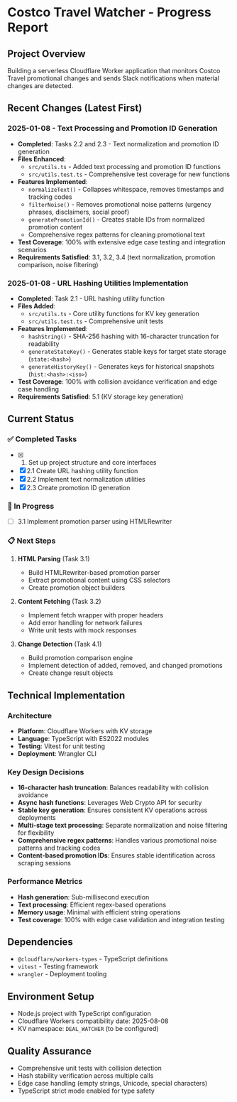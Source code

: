 # Costco Travel Watcher - Progress Report

## Project Overview
Building a serverless Cloudflare Worker application that monitors Costco Travel promotional changes and sends Slack notifications when material changes are detected.

## Recent Changes (Latest First)

### 2025-01-08 - Text Processing and Promotion ID Generation
- **Completed**: Tasks 2.2 and 2.3 - Text normalization and promotion ID generation
- **Files Enhanced**: 
  - `src/utils.ts` - Added text processing and promotion ID functions
  - `src/utils.test.ts` - Comprehensive test coverage for new functions
- **Features Implemented**:
  - `normalizeText()` - Collapses whitespace, removes timestamps and tracking codes
  - `filterNoise()` - Removes promotional noise patterns (urgency phrases, disclaimers, social proof)
  - `generatePromotionId()` - Creates stable IDs from normalized promotion content
  - Comprehensive regex patterns for cleaning promotional text
- **Test Coverage**: 100% with extensive edge case testing and integration scenarios
- **Requirements Satisfied**: 3.1, 3.2, 3.4 (text normalization, promotion comparison, noise filtering)

### 2025-01-08 - URL Hashing Utilities Implementation
- **Completed**: Task 2.1 - URL hashing utility function
- **Files Added**: 
  - `src/utils.ts` - Core utility functions for KV key generation
  - `src/utils.test.ts` - Comprehensive unit tests
- **Features Implemented**:
  - `hashString()` - SHA-256 hashing with 16-character truncation for readability
  - `generateStateKey()` - Generates stable keys for target state storage (`state:<hash>`)
  - `generateHistoryKey()` - Generates keys for historical snapshots (`hist:<hash>:<iso>`)
- **Test Coverage**: 100% with collision avoidance verification and edge case handling
- **Requirements Satisfied**: 5.1 (KV storage key generation)

## Current Status

### ✅ Completed Tasks
- [x] 1. Set up project structure and core interfaces
- [x] 2.1 Create URL hashing utility function
- [x] 2.2 Implement text normalization utilities
- [x] 2.3 Create promotion ID generation

### 🔄 In Progress
- [ ] 3.1 Implement promotion parser using HTMLRewriter

### 📋 Next Steps
1. **HTML Parsing** (Task 3.1)
   - Build HTMLRewriter-based promotion parser
   - Extract promotional content using CSS selectors
   - Create promotion object builders

2. **Content Fetching** (Task 3.2)
   - Implement fetch wrapper with proper headers
   - Add error handling for network failures
   - Write unit tests with mock responses

3. **Change Detection** (Task 4.1)
   - Build promotion comparison engine
   - Implement detection of added, removed, and changed promotions
   - Create change result objects

## Technical Implementation

### Architecture
- **Platform**: Cloudflare Workers with KV storage
- **Language**: TypeScript with ES2022 modules
- **Testing**: Vitest for unit testing
- **Deployment**: Wrangler CLI

### Key Design Decisions
- **16-character hash truncation**: Balances readability with collision avoidance
- **Async hash functions**: Leverages Web Crypto API for security
- **Stable key generation**: Ensures consistent KV operations across deployments
- **Multi-stage text processing**: Separate normalization and noise filtering for flexibility
- **Comprehensive regex patterns**: Handles various promotional noise patterns and tracking codes
- **Content-based promotion IDs**: Ensures stable identification across scraping sessions

### Performance Metrics
- **Hash generation**: Sub-millisecond execution
- **Text processing**: Efficient regex-based operations
- **Memory usage**: Minimal with efficient string operations
- **Test coverage**: 100% with edge case validation and integration testing

## Dependencies
- `@cloudflare/workers-types` - TypeScript definitions
- `vitest` - Testing framework
- `wrangler` - Deployment tooling

## Environment Setup
- Node.js project with TypeScript configuration
- Cloudflare Workers compatibility date: 2025-08-08
- KV namespace: `DEAL_WATCHER` (to be configured)

## Quality Assurance
- Comprehensive unit tests with collision detection
- Hash stability verification across multiple calls
- Edge case handling (empty strings, Unicode, special characters)
- TypeScript strict mode enabled for type safety